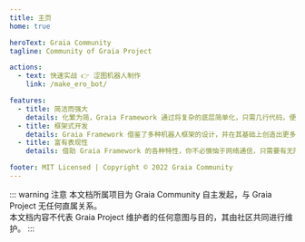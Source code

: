 ```yaml
---
title: 主页
home: true

heroText: Graia Community
tagline: Community of Graia Project

actions:
  - text: 快速实战 👉 涩图机器人制作
    link: /make_ero_bot/

features:
  - title: 简洁而强大
    details: 化繁为简，Graia Framework 通过将复杂的底层简单化，只需几行代码，便可创造无限可能。
  - title: 框架式开发
    details: Graia Framework 借鉴了多种机器人框架的设计，并在其基础上创造出更多独有设计，帮助开发者更快更好地创作。
  - title: 富有表现性
    details: 借助 Graia Framework 的各种特性，你不必懊恼于网络通信，只需要有无限的想法就能实现你想要的一切。

footer: MIT Licensed | Copyright © 2022 Graia Community
---
```


<!--
### 123，321，啊~ 啊~

``` python
# Something should be here

# Such as CLI?
```
-->

::: warning 注意
本文档所属项目为 Graia Community 自主发起，与 Graia Project 无任何直属关系。  
本文档内容不代表 Graia Project 维护者的任何意图与目的，其由社区共同进行维护。
:::

